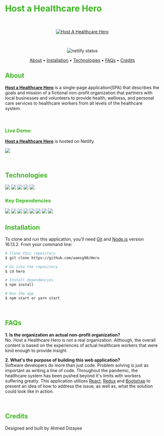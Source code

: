 
<h1 style="color: #3CB521"> Host a Healthcare Hero </h1>

<br/>

<p align="center">
  <a href="https://github.com/Pia007/Hero/"><img src="https://user-images.githubusercontent.com/66088725/158651639-9d7710be-caf3-44eb-b237-b9ca33e0c09e.png" alt="Host A Healthcare Hero"></a>
</p>

<br/>

<p align="center">
    <img src="https://img.shields.io/netlify/95d95814-5c95-444a-8558-0f9258bb6626?style=plastic&logo=netlify" alt="netlify status" >
</p>

<p align="center">
  <a href="#about">About</a> •
  <a href="#installation">Installation</a> •
  <a href="#technologies">Technologies</a> •
  <a href="#features">FAQs</a> •
  <a href="#credits">Credits</a> 
  <!-- <a href="#license">License</a> -->
</p>

<h2 style="color: #3CB521"> About </h2>

[**Host a Healthcare Hero**](https://hostahealtcarehero.netlify.app/) is a single-page application(SPA) that describes the goals and mission of a fictional non-profit organization that partners with local businesses and volunteers to provide health, wellness, and personal care services to healthcare workers from all levels of the healthcare system. 

<br />

<h3 style="color: #3CB521"> Live Demo </h3>

[**Host a Healthcare Hero**](https://hostahealtcarehero.netlify.app/) is hosted on Netlify.
<br />


<a href="https://github.com/Pia007/Hero/"><img src="https://user-images.githubusercontent.com/66088725/158652396-e07b0846-e84b-4ea0-9768-ef3bce7326a0.png" >
</a>
<br />


<br />


<h2 style="color: #3CB521">Technologies </h2>

<a href="https://reactjs.org/" target="_blank" alt="react documentation"><img src="https://img.shields.io/badge/-React-61DBFB?style=plastic&labelColor=black&logo=react&logoColor=61DBFB"/></a>
<a href="https://react-redux.js.org/" target="_blank" alt="react redux documentation"><img src="https://img.shields.io/badge/-Redux-764ABC?style=plastic&labelColor=black&logo=redux&logoColor=764ABC"/></a>
<a href="https://getbootstrap.com/" target="_blank" alt="bootstrap documentation"><img src="https://img.shields.io/badge/-Bootstrap-553C7B?style=plastic&labelColor=black&logo=bootstrap&logoColor=553C7B" /></a>
<a href="https://yarnpkg.com/" target="_blank" alt="yarn documentation"><img src="https://img.shields.io/badge/-Yarn-117CAD?style=plastic&labelColor=black&logo=yarn&logoColor=117CAD" /></a>
<a href="https://code.visualstudio.com/" target="_blank" alt="visual stydio code documentation"><img src="https://img.shields.io/badge/-Visual_Studio-337AB7?style=plastic&labelColor=black&logo=visualstudio&logoColor=337AB7" /></a>


<h3 style="color: #3CB521">Key Dependencies</h3>
<a href="https://github.com/remix-run/react-router#readme" target="_blank" alt="react router dom documentation">
<img src="https://img.shields.io/badge/-React_Router_Dom-285d95?style=plastic" /></a>
<a href="https://github.com/staylor/react-helmet-async#readme" target="_blank" alt="helmet documentation">
<img src="https://img.shields.io/badge/-React_Helmet_Async-285d95?style=plastic" /></a>
<a href="http://reactcommunity.org/react-transition-group/" target="_blank" alt="react transition group documentation">
<img src="https://img.shields.io/badge/-React_Transition_Group-285d95?style=plastic" /></a>
<a href="https://github.com/chrisjcodes/react-animation-components" target="_blank" alt="react animation components documentation">
<img src="https://img.shields.io/badge/-React_Animation Components-285d95?style=plastic" /></a>
<a href="https://www.react-reveal.com/" target="_blank" alt="react reveal documentation"><img src="https://img.shields.io/badge/React Reveal-285d95?style=plastic" /></a>
<a href="https://fkhadra.github.io/react-toastify/introduction" target="_blank" alt="react toastify documentation">
<img src="https://img.shields.io/badge/-React_Toastify-285d95?style=plastic" /></a>
<a href="https://reactstrap.github.io/?path=/story/home-installation--page" target="_blank" alt="reactstrap documentation"><img src="https://img.shields.io/badge/-Reactstrap-285d95?style=plastic" /></a>
<a href="https://bootswatch.com/" target="_blank" alt="bootswatch documentation">
<img src="https://img.shields.io/badge/-Bootswatch-285d95?style=plastic" /></a>

<br />

<h2 style="color: #3CB521"> Installation</h2>

To clone and run this application, you'll need [Git](https://git-scm.com) and [Node.js](https://nodejs.org/en/download/) version 16.13.2. From your command line:

```bash
# Clone this repository
$ git clone https://github.com/aamsg90/Hero

# Go into the repository
$ cd hero

# Install dependencies
$ npm install 

# Run the app
$ npm start or yarn start
```
<br />
<h2 style="color: #3CB521">FAQs</h2>

**1. Is the organization an actual non-profit organization?** <br/>
No. Host a Healthcare Hero is not a real organization. Although, the overall content is based on the experiences of actual healthcare workers that were kind enough to provide insight.<br/>

**2. What's the purpose of building this web application?** <br/>
Software developers do more than just code. Problem solving is just as important as writing a line of code. Throughout the pandemic, the healthcare system has been pushed beyond it's limits with workers suffering greatly. This application utilizes [React](https://reactjs.org/), [Redux](https://react-react.js.org/) and [Bootstrap](https://getbootstrap.com/) to present an idea of how to address the issue, as well as, what the solution could look like in action.

<br />

<h2 style="color: #3CB521">Credits</h2>
Designed and built by Ahmed Dizayee 
<br />
<br />


